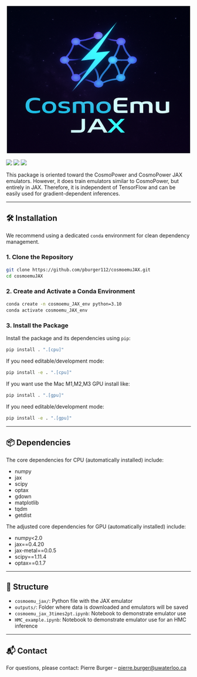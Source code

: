 <div align="center"><img src="docs/images/CosmoEmuJAX.png" width="500" height="400"> </div>

![](https://img.shields.io/badge/Python-181717?style=plastic&logo=python)
![](https://img.shields.io/badge/JAX-181717?style=plastic&logo=jax)
![](https://img.shields.io/badge/Author-Pierre%20Burger%20-181717?style=plastic)


This package is oriented toward the CosmoPower and CosmoPower JAX emulators. However, it does train emulators similar to CosmoPower, but entirely in JAX. Therefore, it is independent of TensorFlow and can be easily used for gradient-dependent inferences. 

---

## 🛠️ Installation

We recommend using a dedicated `conda` environment for clean dependency management.

### 1. Clone the Repository

```bash
git clone https://github.com/pburger112/cosmoemuJAX.git
cd cosmoemuJAX
```

### 2. Create and Activate a Conda Environment

```bash
conda create -n cosmoemu_JAX_env python=3.10 
conda activate cosmoemu_JAX_env
```

### 3. Install the Package

Install the package and its dependencies using `pip`:

```bash
pip install . ".[cpu]" 
```

If you need editable/development mode:

```bash
pip install -e . ".[cpu]"
```

If you want use the Mac M1,M2,M3 GPU install like:

```bash
pip install . ".[gpu]" 
```

If you need editable/development mode:

```bash
pip install -e . ".[gpu]"
```

---

## 📦 Dependencies

The core dependencies for CPU (automatically installed) include:

* numpy
* jax
* scipy
* optax
* gdown
* matplotlib
* tqdm
* getdist


The adjusted core dependencies for GPU (automatically installed) include:

* numpy<2.0
* jax==0.4.20
* jax-metal==0.0.5
* scipy==1.11.4
* optax==0.1.7

---

## 📂 Structure

* `cosmoemu_jax/`: Python file with the JAX emulator
* `outputs/`: Folder where data is downloaded and emulators will be saved
* `cosmoemu_jax_3times2pt.ipynb`: Notebook to demonstrate emulator use
*  `HMC_example.ipynb`: Notebook to demonstrate emulator use for an HMC inference


---

## 📬 Contact

For questions, please contact:
Pierre Burger – [pierre.burger@uwaterloo.ca](mailto:pierre.burger@uwaterloo.ca)
